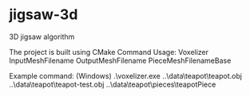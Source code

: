 # jigsaw-3d
3D jigsaw algorithm

The project is built using CMake
Command Usage: Voxelizer InputMeshFilename OutputMeshFilename PieceMeshFilenameBase

Example command:
(Windows)
.\voxelizer.exe ..\data\teapot\teapot.obj ..\data\teapot\teapot-test.obj ..\data\teapot\pieces\teapotPiece
